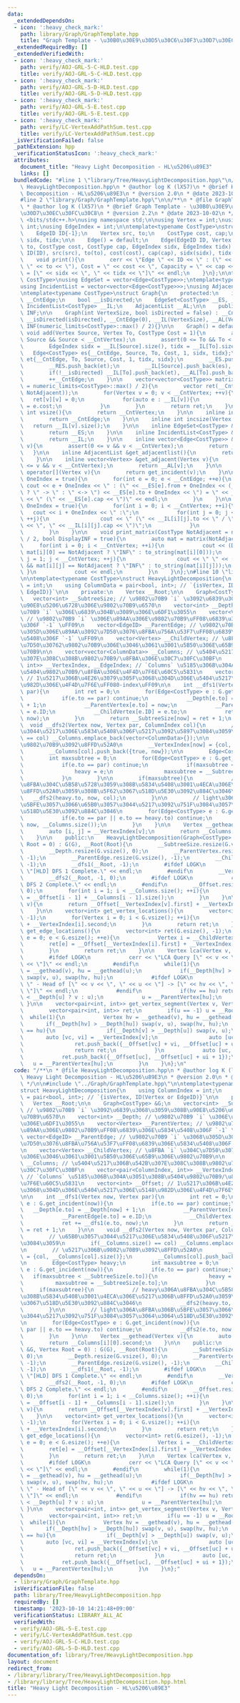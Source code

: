 ```yaml
---
data:
  _extendedDependsOn:
  - icon: ':heavy_check_mark:'
    path: library/Graph/GraphTemplate.hpp
    title: "Graph Template - \u30B0\u30E9\u30D5\u30C6\u30F3\u30D7\u30EC\u30FC\u30C8"
  _extendedRequiredBy: []
  _extendedVerifiedWith:
  - icon: ':heavy_check_mark:'
    path: verify/AOJ-GRL-5-C-HLD.test.cpp
    title: verify/AOJ-GRL-5-C-HLD.test.cpp
  - icon: ':heavy_check_mark:'
    path: verify/AOJ-GRL-5-D-HLD.test.cpp
    title: verify/AOJ-GRL-5-D-HLD.test.cpp
  - icon: ':heavy_check_mark:'
    path: verify/AOJ-GRL-5-E.test.cpp
    title: verify/AOJ-GRL-5-E.test.cpp
  - icon: ':heavy_check_mark:'
    path: verify/LC-VertexAddPathSum.test.cpp
    title: verify/LC-VertexAddPathSum.test.cpp
  _isVerificationFailed: false
  _pathExtension: hpp
  _verificationStatusIcon: ':heavy_check_mark:'
  attributes:
    document_title: "Heavy Light Decomposition - HL\u5206\u89E3"
    links: []
  bundledCode: "#line 1 \"library/Tree/HeavyLightDecomposition.hpp\"\n/**\n * @file\
    \ HeavyLightDecomposition.hpp\n * @author log K (lX57)\n * @brief Heavy Light\
    \ Decomposition - HL\u5206\u89E3\n * @version 2.0\n * @date 2023-10-04\n */\n\n\
    #line 2 \"library/Graph/GraphTemplate.hpp\"\n\n/**\n * @file GraphTemplate.hpp\n\
    \ * @author log K (lX57)\n * @brief Graph Template - \u30B0\u30E9\u30D5\u30C6\u30F3\
    \u30D7\u30EC\u30FC\u30C8\n * @version 2.2\n * @date 2023-10-02\n */\n\n#include\
    \ <bits/stdc++.h>\nusing namespace std;\n\nusing Vertex = int;\nusing EdgeID =\
    \ int;\nusing EdgeIndex = int;\n\ntemplate<typename CostType>\nstruct Edge{\n\
    \    EdgeID ID{-1};\n    Vertex src, to;\n    CostType cost, cap;\n    EdgeIndex\
    \ sidx, tidx;\n\n    Edge() = default;\n    Edge(EdgeID ID, Vertex src, Vertex\
    \ to, CostType cost, CostType cap, EdgeIndex sidx, EdgeIndex tidx) :\n       \
    \ ID(ID), src(src), to(to), cost(cost), cap(cap), sidx(sidx), tidx(tidx){}\n\n\
    \    void print(){\n        cerr << \"Edge \" << ID << \" : (\" << src << \" ->\
    \ \" << to << \"), Cost = \" << cost << \", Capacity = \" << cap << \", Place\
    \ = [\" << sidx << \", \" << tidx << \"]\" << endl;\n    }\n};\n\ntemplate<typename\
    \ CostType>\nusing EdgeSet = vector<Edge<CostType>>;\ntemplate<typename CostType>\n\
    using IncidentList = vector<vector<Edge<CostType>>>;\nusing AdjacentList = vector<vector<Vertex>>;\n\
    \ntemplate<typename CostType>\nstruct Graph{\n    protected:\n    int __CntVertex,\
    \ __CntEdge;\n    bool __isDirected;\n    EdgeSet<CostType> __ES, __RES;\n   \
    \ IncidentList<CostType> __IL;\n    AdjacentList __AL;\n\n    public:\n    CostType\
    \ INF;\n\n    Graph(int VertexSize, bool isDirected = false) : __CntVertex(VertexSize),\
    \ __isDirected(isDirected), __CntEdge(0), __IL(VertexSize), __AL(VertexSize),\
    \ INF(numeric_limits<CostType>::max() / 2){}\n\n    Graph() = default;\n\n   \
    \ void add(Vertex Source, Vertex To, CostType Cost = 1){\n        assert(0 <=\
    \ Source && Source < __CntVertex);\n        assert(0 <= To && To < __CntVertex);\n\
    \        EdgeIndex sidx = __IL[Source].size(), tidx = __IL[To].size();\n     \
    \   Edge<CostType> es{__CntEdge, Source, To, Cost, 1, sidx, tidx};\n        Edge<CostType>\
    \ et{__CntEdge, To, Source, Cost, 1, tidx, sidx};\n        __ES.push_back(es);\n\
    \        __RES.push_back(et);\n        __IL[Source].push_back(es), __AL[Source].push_back(To);\n\
    \        if(!__isDirected) __IL[To].push_back(et), __AL[To].push_back(Source);\n\
    \        ++__CntEdge;\n    }\n\n    vector<vector<CostType>> matrix(CostType NotAdjacent\
    \ = numeric_limits<CostType>::max() / 2){\n        vector ret(__CntVertex, vector(__CntVertex,\
    \ NotAdjacent));\n        for(Vertex v = 0; v < __CntVertex; ++v){\n         \
    \   ret[v][v] = 0;\n            for(auto e : __IL[v]){\n                ret[v][e.to]\
    \ = e.cost;\n            }\n        }\n        return ret;\n    }\n\n    inline\
    \ int vsize(){\n        return __CntVertex;\n    }\n\n    inline int esize(){\n\
    \        return __CntEdge;\n    }\n\n    inline int incsize(Vertex v){\n     \
    \   return __IL[v].size();\n    }\n\n    inline EdgeSet<CostType> &get_edgeset(){\n\
    \        return __ES;\n    }\n\n    inline IncidentList<CostType> &get_incidentlist(){\n\
    \        return __IL;\n    }\n\n    inline vector<Edge<CostType>> &get_incident(Vertex\
    \ v){\n        assert(0 <= v && v < __CntVertex);\n        return __IL[v];\n \
    \   }\n\n    inline AdjacentList &get_adjacentlist(){\n        return __AL;\n\
    \    }\n\n    inline vector<Vertex> &get_adjacent(Vertex v){\n        assert(0\
    \ <= v && v < __CntVertex);\n        return __AL[v];\n    }\n\n    vector<Edge<CostType>>\
    \ operator[](Vertex v){\n        return get_incident(v);\n    }\n\n    void print_edgeset(bool\
    \ OneIndex = true){\n        for(int e = 0; e < __CntEdge; ++e){\n           \
    \ cout << e + OneIndex << \" : (\" << __ES[e].from + OneIndex << (__isDirected\
    \ ? \" -> \" : \" <-> \") << __ES[e].to + OneIndex << \") = \" << __ES[e].cost\
    \ << \" (\" << __ES[e].cap << \")\" << endl;\n        }\n    }\n\n    void print_incidentlist(bool\
    \ OneIndex = true){\n        for(int i = 0; i < __CntVertex; ++i){\n         \
    \   cout << i + OneIndex << \" :\";\n            for(int j = 0; j < __IL[i].size();\
    \ ++j){\n                cout << \" (\" << __IL[i][j].to << \" / \" << __IL[i][j].cost\
    \ << \", \" << __IL[i][j].cap << \")\";\n            }\n            cout << endl;\n\
    \        }\n    }\n\n    void print_matrix(CostType NotAdjacent = numeric_limits<CostType>::max()\
    \ / 2, bool DisplayINF = true){\n        auto mat = matrix(NotAdjacent);\n   \
    \     for(int i = 0; i < __CntVertex; ++i){\n            cout << (DisplayINF &&\
    \ mat[i][0] == NotAdjacent ? \"INF\" : to_string(mat[i][0]));\n            for(int\
    \ j = 1; j < __CntVertex; ++j){\n                cout << \" \" << (DisplayINF\
    \ && mat[i][j] == NotAdjacent ? \"INF\" : to_string(mat[i][j]));\n           \
    \ }\n            cout << endl;\n        }\n    }\n};\n#line 10 \"library/Tree/HeavyLightDecomposition.hpp\"\
    \n\ntemplate<typename CostType>\nstruct HeavyLightDecomposition{\n    using ColumnIndex\
    \ = int;\n    using ColumnData = pair<bool, int>; // `{isVertex, ID(Vertex or\
    \ EdgeID)}`\n\n    private:\n    Vertex __Root;\n\n    Graph<CostType> &G;\n \
    \   vector<int> __SubtreeSize; // \u9802\u70B9 `i` \u3092\u6839\u3068\u3059\u308B\
    \u90E8\u5206\u6728\u306E\u9802\u70B9\u6570\n    vector<int> __Depth; // \u9802\
    \u70B9 `i` \u306E\u6839\u304B\u3089\u306E\u6DF1\u3055\n    vector<Vertex> __ParentVertex;\
    \ // \u9802\u70B9 `i` \u306E\u89AA\u306E\u9802\u70B9\uFF08\u6839\u306E\u5834\u5408\
    \u306F `-1` \uFF09\n    vector<EdgeID> __ParentEdge; // \u9802\u70B9 `i` \u3068\
    \u305D\u306E\u89AA\u3092\u7D50\u3076\u8FBA\u756A\u53F7\uFF08\u6839\u306E\u5834\
    \u5408\u306F `-1` \uFF09\n    vector<Vertex> __ChildVertex; // \u8FBA `i` \u304C\
    \u7D50\u30762\u9802\u70B9\u306E\u3046\u3061\u3001\u5B50\u306E\u65B9\u306E\u9802\
    \u70B9\n\n    vector<vector<ColumnData>> __Columns; // \u5404\u5217\u306B\u542B\
    \u307E\u308C\u308B\u9802\u70B9/\u8FBA\u306E\u30C7\u30FC\u30BF\n    vector<pair<ColumnIndex,\
    \ int>> __VertexIndex, __EdgeIndex; // `Columns` \u5185\u306B\u304A\u3051\u308B\
    \u5404\u9802\u70B9/\u8FBA\u306E\u4F4D\u7F6E\u60C5\u5831\n    vector<int> __Offset;\
    \ // 1\u5217\u306B\u4E26\u3079\u305F\u3068\u304D\u306E\u5404\u5217\u306E\u5148\
    \u982D\u306E\u4F4D\u7F6E\uFF080-index\uFF09\n\n    int __dfs1(Vertex now, Vertex\
    \ par){\n        int ret = 0;\n        for(Edge<CostType> e : G.get_incident(now)){\n\
    \            if(e.to == par) continue;\n            __Depth[e.to] = __Depth[now]\
    \ + 1;\n            __ParentVertex[e.to] = now;\n            __ParentEdge[e.to]\
    \ = e.ID;\n            __ChildVertex[e.ID] = e.to;\n            ret += __dfs1(e.to,\
    \ now);\n        }\n        return __SubtreeSize[now] = ret + 1;\n    }\n\n  \
    \  void __dfs2(Vertex now, Vertex par, ColumnIndex col){\n        // \u65B0\u3057\
    \u3044\u5217\u306E\u5834\u5408\u306F\u5217\u3092\u5897\u3084\u3059\n        if(__Columns.size()\
    \ == col) __Columns.emplace_back(vector<ColumnData>{});\n\n        // \u5217\u306B\
    \u9802\u70B9\u3092\u8FFD\u52A0\n        __VertexIndex[now] = {col, __Columns[col].size()};\n\
    \        __Columns[col].push_back({true, now});\n\n        Edge<CostType> heavy;\n\
    \        int maxsubtree = 0;\n        for(Edge<CostType> e : G.get_incident(now)){\n\
    \            if(e.to == par) continue;\n            if(maxsubtree < __SubtreeSize[e.to]){\n\
    \                heavy = e;\n                maxsubtree = __SubtreeSize[e.to];\n\
    \            }\n        }\n\n        if(maxsubtree){\n            // heavy\u306A\
    \u8FBA\u304C\u5B58\u5728\u3059\u308B\u5834\u5408\u3001\u4ECA\u306E\u5217\u306B\
    \u8FFD\u52A0\u3059\u308B\u5F62\u3067\u518D\u5E30\u3092\u884C\u3046\n         \
    \   __dfs2(heavy.to, now, col);\n        }\n\n        // light\u306A\u8FBA\u306B\
    \u5BFE\u3057\u3066\u65B0\u3057\u3044\u5217\u3092\u751F\u3084\u3057\u3064\u3064\
    \u518D\u5E30\u3092\u884C\u3046\n        for(Edge<CostType> e : G.get_incident(now)){\n\
    \            if(e.to == par || e.to == heavy.to) continue;\n            __dfs2(e.to,\
    \ now, __Columns.size());\n        }\n    }\n\n    Vertex __gethead(Vertex v){\n\
    \        auto [i, j] = __VertexIndex[v];\n        return __Columns[i][0].second;\n\
    \    }\n\n    public:\n    HeavyLightDecomposition(Graph<CostType> &G, Vertex\
    \ Root = 0) : G(G), __Root(Root){\n        __SubtreeSize.resize(G.vsize(), 0);\n\
    \        __Depth.resize(G.vsize(), 0);\n        __ParentVertex.resize(G.vsize(),\
    \ -1);\n        __ParentEdge.resize(G.vsize(), -1);\n        __ChildVertex.resize(G.esize(),\
    \ -1);\n        __dfs1(__Root, -1);\n        #ifdef LOGK\n            cerr <<\
    \ \"[HLD] DFS 1 Complete.\" << endl;\n        #endif\n        __VertexIndex.resize(G.vsize());\n\
    \        __dfs2(__Root, -1, 0);\n        #ifdef LOGK\n            cerr << \"[HLD]\
    \ DFS 2 Complete.\" << endl;\n        #endif\n        __Offset.resize(__Columns.size(),\
    \ 0);\n        for(int i = 1; i < __Columns.size(); ++i){\n            __Offset[i]\
    \ = __Offset[i - 1] + __Columns[i - 1].size();\n        }\n    }\n\n    int get_vertex_locate(Vertex\
    \ v){\n        return __Offset[__VertexIndex[v].first] + __VertexIndex[v].second;\n\
    \    }\n\n    vector<int> get_vertex_locations(){\n        vector<int> ret(G.vsize(),\
    \ -1);\n        for(Vertex i = 0; i < G.vsize(); ++i){\n            ret[i] = __Offset[__VertexIndex[i].first]\
    \ + __VertexIndex[i].second;\n        }\n        return ret;\n    }\n\n    vector<int>\
    \ get_edge_locations(){\n        vector<int> ret(G.esize(), -1);\n        for(EdgeID\
    \ e = 0; e < G.esize(); ++e){\n            Vertex i = __ChildVertex[e];\n    \
    \        ret[e] = __Offset[__VertexIndex[i].first] + __VertexIndex[i].second;\n\
    \        }\n        return ret;\n    }\n\n    Vertex lca(Vertex v, Vertex u){\n\
    \        #ifdef LOGK\n            cerr << \"LCA Query [\" << v << \", \" << u\
    \ << \"]\" << endl;\n        #endif\n        while(1){\n            Vertex hv\
    \ = __gethead(v), hu = __gethead(u);\n            if(__Depth[hv] > __Depth[hu])\
    \ swap(v, u), swap(hv, hu);\n            #ifdef LOGK\n                cerr <<\
    \ \" - Head of [\" << v << \", \" << u << \"] -> [\" << hv << \", \" << hu <<\
    \ \"]\" << endl;\n            #endif\n            if(hv == hu) return (__Depth[v]\
    \ < __Depth[u] ? v : u);\n            u = __ParentVertex[hu];\n        }\n   \
    \ }\n\n    vector<pair<int, int>> get_vertex_segment(Vertex v, Vertex u = -1){\n\
    \        vector<pair<int, int>> ret;\n        if(u == -1) u = __Root;\n      \
    \  while(1){\n            Vertex hv = __gethead(v), hu = __gethead(u);\n     \
    \       if(__Depth[hv] > __Depth[hu]) swap(v, u), swap(hv, hu);\n            if(hv\
    \ == hu){\n                if(__Depth[v] > __Depth[u]) swap(v, u);\n         \
    \       auto [vc, vi] = __VertexIndex[v];\n                auto [uc, ui] = __VertexIndex[u];\n\
    \                ret.push_back({__Offset[vc] + vi, __Offset[uc] + ui + 1});\n\
    \                return ret;\n            }\n            auto [uc, ui] = __VertexIndex[u];\n\
    \            ret.push_back({__Offset[uc], __Offset[uc] + ui + 1});\n         \
    \   u = __ParentVertex[hu];\n        }\n    }\n};\n"
  code: "/**\n * @file HeavyLightDecomposition.hpp\n * @author log K (lX57)\n * @brief\
    \ Heavy Light Decomposition - HL\u5206\u89E3\n * @version 2.0\n * @date 2023-10-04\n\
    \ */\n\n#include \"../Graph/GraphTemplate.hpp\"\n\ntemplate<typename CostType>\n\
    struct HeavyLightDecomposition{\n    using ColumnIndex = int;\n    using ColumnData\
    \ = pair<bool, int>; // `{isVertex, ID(Vertex or EdgeID)}`\n\n    private:\n \
    \   Vertex __Root;\n\n    Graph<CostType> &G;\n    vector<int> __SubtreeSize;\
    \ // \u9802\u70B9 `i` \u3092\u6839\u3068\u3059\u308B\u90E8\u5206\u6728\u306E\u9802\
    \u70B9\u6570\n    vector<int> __Depth; // \u9802\u70B9 `i` \u306E\u6839\u304B\u3089\
    \u306E\u6DF1\u3055\n    vector<Vertex> __ParentVertex; // \u9802\u70B9 `i` \u306E\
    \u89AA\u306E\u9802\u70B9\uFF08\u6839\u306E\u5834\u5408\u306F `-1` \uFF09\n   \
    \ vector<EdgeID> __ParentEdge; // \u9802\u70B9 `i` \u3068\u305D\u306E\u89AA\u3092\
    \u7D50\u3076\u8FBA\u756A\u53F7\uFF08\u6839\u306E\u5834\u5408\u306F `-1` \uFF09\
    \n    vector<Vertex> __ChildVertex; // \u8FBA `i` \u304C\u7D50\u30762\u9802\u70B9\
    \u306E\u3046\u3061\u3001\u5B50\u306E\u65B9\u306E\u9802\u70B9\n\n    vector<vector<ColumnData>>\
    \ __Columns; // \u5404\u5217\u306B\u542B\u307E\u308C\u308B\u9802\u70B9/\u8FBA\u306E\
    \u30C7\u30FC\u30BF\n    vector<pair<ColumnIndex, int>> __VertexIndex, __EdgeIndex;\
    \ // `Columns` \u5185\u306B\u304A\u3051\u308B\u5404\u9802\u70B9/\u8FBA\u306E\u4F4D\
    \u7F6E\u60C5\u5831\n    vector<int> __Offset; // 1\u5217\u306B\u4E26\u3079\u305F\
    \u3068\u304D\u306E\u5404\u5217\u306E\u5148\u982D\u306E\u4F4D\u7F6E\uFF080-index\uFF09\
    \n\n    int __dfs1(Vertex now, Vertex par){\n        int ret = 0;\n        for(Edge<CostType>\
    \ e : G.get_incident(now)){\n            if(e.to == par) continue;\n         \
    \   __Depth[e.to] = __Depth[now] + 1;\n            __ParentVertex[e.to] = now;\n\
    \            __ParentEdge[e.to] = e.ID;\n            __ChildVertex[e.ID] = e.to;\n\
    \            ret += __dfs1(e.to, now);\n        }\n        return __SubtreeSize[now]\
    \ = ret + 1;\n    }\n\n    void __dfs2(Vertex now, Vertex par, ColumnIndex col){\n\
    \        // \u65B0\u3057\u3044\u5217\u306E\u5834\u5408\u306F\u5217\u3092\u5897\
    \u3084\u3059\n        if(__Columns.size() == col) __Columns.emplace_back(vector<ColumnData>{});\n\
    \n        // \u5217\u306B\u9802\u70B9\u3092\u8FFD\u52A0\n        __VertexIndex[now]\
    \ = {col, __Columns[col].size()};\n        __Columns[col].push_back({true, now});\n\
    \n        Edge<CostType> heavy;\n        int maxsubtree = 0;\n        for(Edge<CostType>\
    \ e : G.get_incident(now)){\n            if(e.to == par) continue;\n         \
    \   if(maxsubtree < __SubtreeSize[e.to]){\n                heavy = e;\n      \
    \          maxsubtree = __SubtreeSize[e.to];\n            }\n        }\n\n   \
    \     if(maxsubtree){\n            // heavy\u306A\u8FBA\u304C\u5B58\u5728\u3059\
    \u308B\u5834\u5408\u3001\u4ECA\u306E\u5217\u306B\u8FFD\u52A0\u3059\u308B\u5F62\
    \u3067\u518D\u5E30\u3092\u884C\u3046\n            __dfs2(heavy.to, now, col);\n\
    \        }\n\n        // light\u306A\u8FBA\u306B\u5BFE\u3057\u3066\u65B0\u3057\
    \u3044\u5217\u3092\u751F\u3084\u3057\u3064\u3064\u518D\u5E30\u3092\u884C\u3046\
    \n        for(Edge<CostType> e : G.get_incident(now)){\n            if(e.to ==\
    \ par || e.to == heavy.to) continue;\n            __dfs2(e.to, now, __Columns.size());\n\
    \        }\n    }\n\n    Vertex __gethead(Vertex v){\n        auto [i, j] = __VertexIndex[v];\n\
    \        return __Columns[i][0].second;\n    }\n\n    public:\n    HeavyLightDecomposition(Graph<CostType>\
    \ &G, Vertex Root = 0) : G(G), __Root(Root){\n        __SubtreeSize.resize(G.vsize(),\
    \ 0);\n        __Depth.resize(G.vsize(), 0);\n        __ParentVertex.resize(G.vsize(),\
    \ -1);\n        __ParentEdge.resize(G.vsize(), -1);\n        __ChildVertex.resize(G.esize(),\
    \ -1);\n        __dfs1(__Root, -1);\n        #ifdef LOGK\n            cerr <<\
    \ \"[HLD] DFS 1 Complete.\" << endl;\n        #endif\n        __VertexIndex.resize(G.vsize());\n\
    \        __dfs2(__Root, -1, 0);\n        #ifdef LOGK\n            cerr << \"[HLD]\
    \ DFS 2 Complete.\" << endl;\n        #endif\n        __Offset.resize(__Columns.size(),\
    \ 0);\n        for(int i = 1; i < __Columns.size(); ++i){\n            __Offset[i]\
    \ = __Offset[i - 1] + __Columns[i - 1].size();\n        }\n    }\n\n    int get_vertex_locate(Vertex\
    \ v){\n        return __Offset[__VertexIndex[v].first] + __VertexIndex[v].second;\n\
    \    }\n\n    vector<int> get_vertex_locations(){\n        vector<int> ret(G.vsize(),\
    \ -1);\n        for(Vertex i = 0; i < G.vsize(); ++i){\n            ret[i] = __Offset[__VertexIndex[i].first]\
    \ + __VertexIndex[i].second;\n        }\n        return ret;\n    }\n\n    vector<int>\
    \ get_edge_locations(){\n        vector<int> ret(G.esize(), -1);\n        for(EdgeID\
    \ e = 0; e < G.esize(); ++e){\n            Vertex i = __ChildVertex[e];\n    \
    \        ret[e] = __Offset[__VertexIndex[i].first] + __VertexIndex[i].second;\n\
    \        }\n        return ret;\n    }\n\n    Vertex lca(Vertex v, Vertex u){\n\
    \        #ifdef LOGK\n            cerr << \"LCA Query [\" << v << \", \" << u\
    \ << \"]\" << endl;\n        #endif\n        while(1){\n            Vertex hv\
    \ = __gethead(v), hu = __gethead(u);\n            if(__Depth[hv] > __Depth[hu])\
    \ swap(v, u), swap(hv, hu);\n            #ifdef LOGK\n                cerr <<\
    \ \" - Head of [\" << v << \", \" << u << \"] -> [\" << hv << \", \" << hu <<\
    \ \"]\" << endl;\n            #endif\n            if(hv == hu) return (__Depth[v]\
    \ < __Depth[u] ? v : u);\n            u = __ParentVertex[hu];\n        }\n   \
    \ }\n\n    vector<pair<int, int>> get_vertex_segment(Vertex v, Vertex u = -1){\n\
    \        vector<pair<int, int>> ret;\n        if(u == -1) u = __Root;\n      \
    \  while(1){\n            Vertex hv = __gethead(v), hu = __gethead(u);\n     \
    \       if(__Depth[hv] > __Depth[hu]) swap(v, u), swap(hv, hu);\n            if(hv\
    \ == hu){\n                if(__Depth[v] > __Depth[u]) swap(v, u);\n         \
    \       auto [vc, vi] = __VertexIndex[v];\n                auto [uc, ui] = __VertexIndex[u];\n\
    \                ret.push_back({__Offset[vc] + vi, __Offset[uc] + ui + 1});\n\
    \                return ret;\n            }\n            auto [uc, ui] = __VertexIndex[u];\n\
    \            ret.push_back({__Offset[uc], __Offset[uc] + ui + 1});\n         \
    \   u = __ParentVertex[hu];\n        }\n    }\n};"
  dependsOn:
  - library/Graph/GraphTemplate.hpp
  isVerificationFile: false
  path: library/Tree/HeavyLightDecomposition.hpp
  requiredBy: []
  timestamp: '2023-10-10 14:21:48+09:00'
  verificationStatus: LIBRARY_ALL_AC
  verifiedWith:
  - verify/AOJ-GRL-5-E.test.cpp
  - verify/LC-VertexAddPathSum.test.cpp
  - verify/AOJ-GRL-5-C-HLD.test.cpp
  - verify/AOJ-GRL-5-D-HLD.test.cpp
documentation_of: library/Tree/HeavyLightDecomposition.hpp
layout: document
redirect_from:
- /library/library/Tree/HeavyLightDecomposition.hpp
- /library/library/Tree/HeavyLightDecomposition.hpp.html
title: "Heavy Light Decomposition - HL\u5206\u89E3"
---
```

